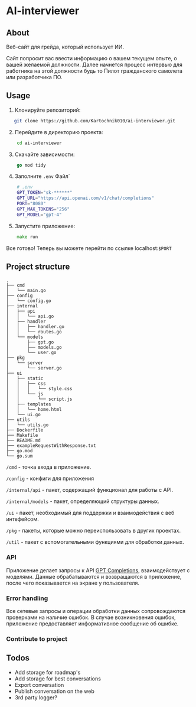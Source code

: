 # AI-interviewer 

## About
Веб-сайт для грейда, который использует ИИ.

Cайт попросит вас ввести информацию о вашем текущем опыте, о вашей желаемой должности. Далее начнется процесс интервью для работника на этой должности будь то Пилот гражданского самолета или разработчика ПО. 

## Usage

1. Клонируйте репозиторий:
```Bash
   git clone https://github.com/Kartochnik010/ai-interviewer.git
```
2. Перейдите в директорию проекта:
```Bash
    cd ai-interviewer
```
3. Скачайте зависимости:
```Go
    go mod tidy
```
4. Заполните `.env` Файл`
```Bash
    # .env
    GPT_TOKEN="sk-******"
    GPT_URL="https://api.openai.com/v1/chat/completions"
    PORT="8080"
    GPT_MAX_TOKENS="256"
    GPT_MODEL="gpt-4"
```
5. Запустите приложение:
```Go
    make run
```

Все готово! Теперь вы можете перейти по ссылке localhost:`$PORT`

## Project structure
```
.
├── cmd
│   └── main.go
├── config
│   └── config.go
├── internal
│   ├── api
│   │   └── api.go
│   ├── handler
│   │   ├── handler.go
│   │   └── routes.go
│   └── models
│       ├── gpt.go
│       ├── models.go
│       └── user.go
├── pkg
│   └── server
│       └── server.go
├── ui
│   ├── static
│   │   ├── css
│   │   │   └── style.css
│   │   └── js
│   │       └── script.js
│   ├── templates
│   │   └── home.html
│   └── ui.go
├── utils
│   └── utils.go
├── Dockerfile
├── Makefile
├── README.md
├── exampleRequestWithResponse.txt
├── go.mod
└── go.sum
```
`/cmd` - точка входа в приложение.

`/config` - конфиги для приложения

`/internal/api` - пакет, содержащий функционал для работы с API.

`/internal/models` - пакет, определяющий структуры данных.

`/ui` - пакет, необходимый для поддержки и взаимодействия с веб интефейсом.

`/pkg` - пакеты, которые можно переиспользовать в других проектах.

`/util` - пакет с вспомогательными функциями для обработки данных.

### API
Приложение делает запросы к API [GPT Completions](https://api.openai.com/v1/chat/completions), взаимодействует с моделями. Данные обрабатываются и возвращаются в приложение, после чего показывается на экране у пользователя.

### Error handling
Все сетевые запросы и операции обработки данных сопровождаются проверками на наличие ошибок. В случае возникновения ошибок, приложение предоставляет информативное сообщение об ошибке.

### Contribute to project
## Todos
- Add storage for roadmap's
- Add storage for best conversations
- Export conversation
- Publish conversation on the web
- 3rd party logger?